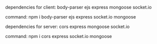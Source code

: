 dependencies for client:
  body-parser
  ejs
  express
  mongoose
  socket.io
  
command: npm i body-parser ejs express socket.io mongoose
  
dependencies for server:
  cors
  express
  mongoose
  socket.io
  
command: npm i cors express socket.io mongoose
